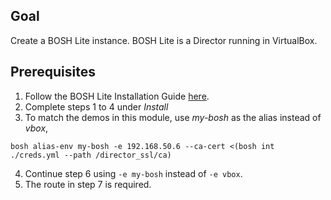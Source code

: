 ## Goal

Create a BOSH Lite instance.  BOSH Lite is a Director running in VirtualBox.

## Prerequisites

1. Follow the BOSH Lite Installation Guide [here](https://bosh.io/docs/bosh-lite/).
2. Complete steps 1 to 4 under *Install*
3. To match the demos in this module, use *my-bosh* as the alias instead of *vbox*,

`bosh alias-env my-bosh -e 192.168.50.6 --ca-cert <(bosh int ./creds.yml --path /director_ssl/ca)`

4. Continue step 6 using `-e my-bosh` instead of `-e vbox`.
5. The route in step 7 is required.
